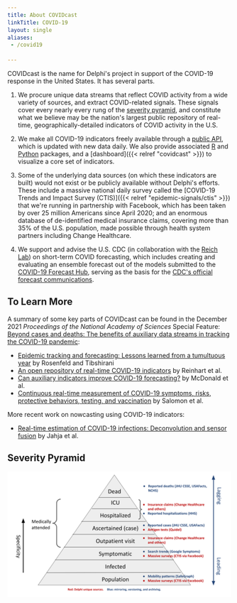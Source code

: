 ```yaml
---
title: About COVIDcast
linkTitle: COVID-19
layout: single
aliases:
 - /covid19

---
```


COVIDcast is the name for Delphi's project in support of the COVID-19 response
in the United States. It has several parts. 

1. We procure unique data streams that reflect COVID activity from a wide
  variety of sources, and extract COVID-related signals. These signals cover
  every nearly every rung of the [severity pyramid](#severity-pyramid), and
  constitute what we believe may be the nation's largest public repository of
  real-time, geographically-detailed indicators of COVID activity in the U.S.

1. We make all COVID-19 indicators freely available through a
  [public API](https://cmu-delphi.github.io/delphi-epidata/api/covidcast.html),
  which is updated with new data daily. We also provide associated
  [R](https://cmu-delphi.github.io/covidcast/covidcastR/) and
  [Python](https://cmu-delphi.github.io/covidcast/covidcast-py/html/) packages, 
  and a [dashboard]({{< relref "covidcast" >}}) to visualize a core set of
  indicators. 

1. Some of the underlying data sources (on which these indicators are built) 
  would not exist or be publicly available without Delphi's efforts. These
  include a massive national daily survey called the [COVID-19 Trends and
  Impact Survey (CTIS)]({{< relref "epidemic-signals/ctis" >}}) that we're running in
  partnership with Facebook, which has been taken by over 25 million Americans
  since April 2020; and an enormous database of de-identified medical insurance
  claims, covering more than 35% of the U.S. population, made possible through
  health system partners including Change Healthcare. 

1. We support and advise the U.S. CDC (in collaboration with the
  [Reich Lab](https://reichlab.io/)) on short-term COVID forecasting, which 
  includes creating and evaluating an ensemble forecast out of the models
  submitted to the [COVID-19 Forecast Hub](https://covid19forecasthub.org/),
  serving as the basis for the [CDC's official forecast
  communications](https://www.cdc.gov/coronavirus/2019-ncov/covid-data/forecasting-us.html).
  
## To Learn More

A summary of some key parts of COVIDcast can be found in the December 2021 *Proceedings of the National Academy of Sciences*
Special Feature: [Beyond cases and deaths: The benefits of auxiliary data
streams in tracking the COVID-19 pandemic](https://www.pnas.org/topic/548):

- [Epidemic tracking and forecasting: Lessons learned from a tumultuous
  year](https://www.pnas.org/content/118/51/e2111456118?cct=2522)
  by Rosenfeld and Tibshirani
- [An open repository of real-time COVID-19
  indicators](https://www.pnas.org/content/118/51/e2111452118?cct=2522)
  by Reinhart et al.
- [Can auxiliary indicators improve COVID-19
  forecasting?](https://www.pnas.org/content/118/51/e2111453118?cct=2522)
  by McDonald et al.
- [Continuous real-time measurement of COVID-19 symptoms, risks, protective
  behaviors, testing, and vaccination](https://www.pnas.org/content/118/51/e2111454118?cct=2522)
  by Salomon et al.

More recent work on nowcasting using COVID-19 indicators:

- [Real-time estimation of COVID-19 infections: Deconvolution and sensor
  fusion](https://doi.org/10.1214/22-STS856)
  by Jahja et al. 

## Severity Pyramid

![](images/severity-pyramid.svg)
